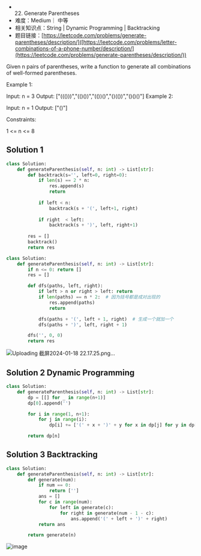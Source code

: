 * 22. Generate Parentheses
* 难度：Medium｜ 中等
* 相关知识点：String | Dynamic Programming | Backtracking
* 题目链接：[https://leetcode.com/problems/generate-parentheses/description/]([https://leetcode.com/problems/letter-combinations-of-a-phone-number/description/](https://leetcode.com/problems/generate-parentheses/description/))


Given n pairs of parentheses, write a function to generate all combinations of well-formed parentheses.

 

Example 1:

Input: n = 3
Output: ["((()))","(()())","(())()","()(())","()()()"]
Example 2:

Input: n = 1
Output: ["()"]
 

Constraints:

1 <= n <= 8

## Solution 1

```python
class Solution:
    def generateParenthesis(self, n: int) -> List[str]:
        def backtrack(s='', left=0, right=0):
            if len(s) == 2 * n:
                res.append(s)
                return
            
            if left < n:
                backtrack(s + '(', left+1, right)
            
            if right  < left:
                backtrack(s + ')', left, right+1)
            
        res = []
        backtrack()
        return res
```

```python
class Solution:
    def generateParenthesis(self, n: int) -> List[str]:
        if n <= 0: return []
        res = []

        def dfs(paths, left, right):
            if left > n or right > left: return
            if len(paths) == n * 2:  # 因为括号都是成对出现的
                res.append(paths)
                return

            dfs(paths + '(', left + 1, right)  # 生成一个就加一个
            dfs(paths + ')', left, right + 1)

        dfs('', 0, 0)
        return res
```

![Uploading 截屏2024-01-18 22.17.25.png…]()

## Solution 2 Dynamic Programming
```python
class Solution:
    def generateParenthesis(self, n: int) -> List[str]:
        dp = [[] for _ in range(n+1)]
        dp[0].append('')

        for i in range(1, n+1):
            for j in range(i):
                dp[i] += ['(' + x + ')' + y for x in dp[j] for y in dp[i-j-1]]

        return dp[n]

```


## Solution 3 Backtracking
```python
class Solution:
    def generateParenthesis(self, n: int) -> List[str]:
        def generate(num):
            if num == 0:
                return ['']
            ans = []
            for c in range(num):
                for left in generate(c):
                    for right in generate(num - 1 - c):
                        ans.append('(' + left + ')' + right)
            return ans

        return generate(n)

```


![image](https://github.com/hinswhale/leetcode/assets/22999866/3436971b-a488-4183-aaac-ec9821506fad)

